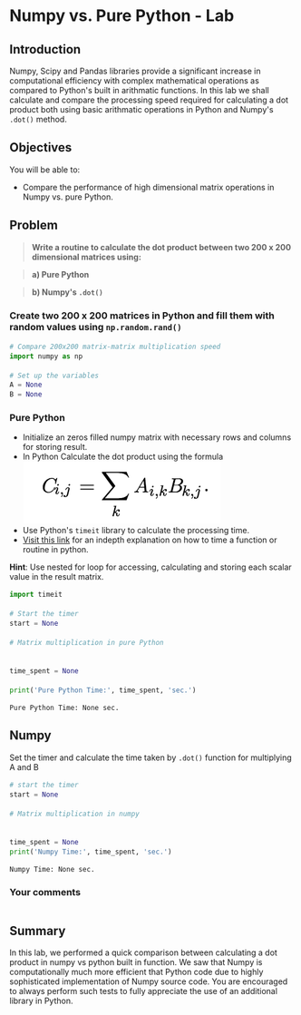
# Numpy vs. Pure Python - Lab

## Introduction 

Numpy, Scipy and Pandas libraries provide a significant increase in computational efficiency with complex mathematical operations as compared to Python's built in arithmatic functions.  In this lab we shall calculate and compare the processing speed required for calculating a dot product both using basic arithmatic operations in Python and Numpy's `.dot()` method. 

## Objectives
You will be able to:
* Compare the performance of high dimensional matrix operations in Numpy vs. pure Python. 

## Problem
> **Write a routine to calculate the dot product between two 200 x 200 dimensional matrices using:**

> **a) Pure Python**

> **b) Numpy's `.dot()`**


### Create two 200 x 200 matrices in Python and fill them with random values using `np.random.rand()` 


```python
# Compare 200x200 matrix-matrix multiplication speed
import numpy as np

# Set up the variables
A = None
B = None
```

### Pure Python

* Initialize an zeros filled numpy matrix with necessary rows and columns for storing result. 
* In Python Calculate the dot product using the formula 
![](formula.png)
* Use Python's `timeit` library to calculate the processing time. 
* [Visit this link](https://www.pythoncentral.io/time-a-python-function/) for an indepth explanation on how to time a function or routine in python. 

**Hint**: Use nested for loop for accessing, calculating and storing each scalar value in the result matrix.


```python
import timeit

# Start the timer
start = None

# Matrix multiplication in pure Python


time_spent = None

print('Pure Python Time:', time_spent, 'sec.')
```

    Pure Python Time: None sec.


## Numpy 
Set the timer and calculate the time taken by `.dot()` function for multiplying A and B 



```python
# start the timer
start = None

# Matrix multiplication in numpy


time_spent = None
print('Numpy Time:', time_spent, 'sec.')
```

    Numpy Time: None sec.


### Your comments 

```

```

## Summary

In this lab, we performed a quick comparison between calculating a dot product in numpy vs python built in function. We saw that Numpy is computationally much more efficient that Python code due to highly sophisticated implementation of Numpy source code. You are encouraged to always perform such tests to fully appreciate the use of an additional library in Python. 
